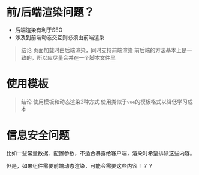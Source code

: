 # 前/后端渲染问题？

* 后端渲染有利于SEO
* 涉及到前端动态交互则必须由前端渲染

> 结论
> 页面加载时由后端渲染，同时支持前端渲染
> 前后端的方法基本上是一致的，所以应尽量合并在一个脚本文件里


# 使用模板

> 结论
> 使用模板和动态渲染2种方式
> 使用类似于`vue`的模板格式以降低学习成本


# 信息安全问题

比如一些常量数据、配置参数，不适合暴露给客户端，渲染时希望排除这些内容。

但是，如果组件需要前端动态渲染，可能会需要这些内容！？？

